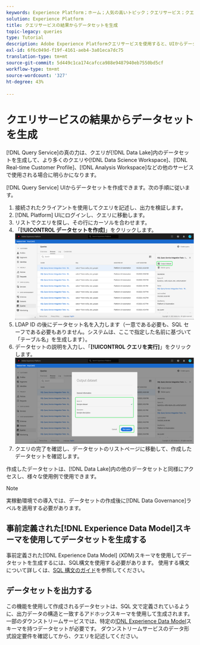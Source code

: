 ```yaml
---
keywords: Experience Platform；ホーム；人気の高いトピック；クエリサービス；クエリサービス；データセットの生成；データセットの生成；データセットの作成；
solution: Experience Platform
title: クエリサービスの結果からデータセットを生成
topic-legacy: queries
type: Tutorial
description: Adobe Experience Platformクエリサービスを使用すると、UIからデータセットを作成できます。 作成したデータセットは、Data Lake内の他のデータセットと同様にアクセスでき、様々な使用例で使用できます。
exl-id: 6f6c049d-f19f-4161-aeb4-3a01eca7dc75
translation-type: tm+mt
source-git-commit: 5d449c1ca174cafcca988e9487940eb7550bd5cf
workflow-type: tm+mt
source-wordcount: '327'
ht-degree: 43%

---
```


# クエリサービスの結果からデータセットを生成

[!DNL Query Service]の真の力は、クエリが[!DNL Data Lake]内のデータセットを生成して、より多くのクエリや[!DNL Data Science Workspace]、[!DNL Real-time Customer Profile]、[!DNL Analysis Workspace]などの他のサービスで使用される場合に明らかになります。

[!DNL Query Service] UIからデータセットを作成できます。次の手順に従います。

1. 接続されたクライアントを使用してクエリを記述し、出力を検証します。
2. [!DNL Platform] UIにログインし、クエリに移動します。
3. リストでクエリを探し、その行にカーソルを合わせます。
4. 「**[!UICONTROL データセットを作成]**」をクリックします。![画像](../images/ui/output-dataset.png)
5. LDAP ID の後にデータセット名を入力します（一意である必要も、SQL セーフである必要もありません。システムは、ここで指定した名前に基づいて「テーブル名」を生成します）。
6. データセットの説明を入力し、「**[!UICONTROL クエリを実行]**」をクリックします。![画像](../images/ui/run-query.png)
7. クエリの完了を確認し、データセットのリストページに移動して、作成したデータセットを確認します。

作成したデータセットは、[!DNL Data Lake]内の他のデータセットと同様にアクセスし、様々な使用例で使用できます。

>[!NOTE]
>
>実稼動環境での導入では、データセットの作成後に[!DNL Data Governance]ラベルを適用する必要があります。

## 事前定義された[!DNL Experience Data Model]スキーマを使用してデータセットを生成する

事前定義された[!DNL Experience Data Model] (XDM)スキーマを使用してデータセットを生成するには、SQL構文を使用する必要があります。 使用する構文について詳しくは、[SQL 構文のガイド](../sql/syntax.md#create-table-as-select)を参照してください。

## データセットを出力する

この機能を使用して作成されるデータセットは、SQL 文で定義されているように、出力データの構造と一致するアドホックスキーマを使用して生成されます。一部のダウンストリームサービスでは、特定の[!DNL Experience Data Model](XDM)スキーマを持つデータセットが必要です。 ダウンストリームサービスのデータ形式設定要件を確認してから、クエリを記述してください。
